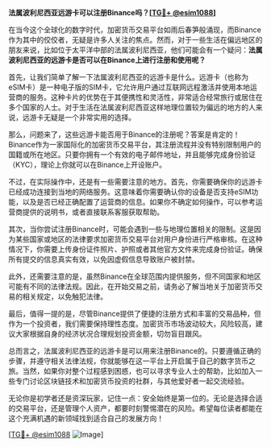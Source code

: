 **法属波利尼西亚远游卡可以注册Binance吗？[[TG💪+ @esim1088](https://t.me/s/esim1088)]**

在当今这个全球化的数字时代，加密货币交易平台如雨后春笋般涌现，而Binance作为其中的佼佼者，无疑是许多人关注的焦点。然而，对于一些生活在偏远地区的朋友来说，比如位于太平洋中部的法属波利尼西亚，他们可能会有一个疑问：**法属波利尼西亚的远游卡是否可以在Binance上进行注册和使用呢？**

首先，让我们简单了解一下法属波利尼西亚的远游卡是什么。远游卡（也称为eSIM卡）是一种电子版的SIM卡，它允许用户通过互联网远程激活并使用本地运营商的服务。这种卡片的优势在于其便携性和灵活性，非常适合经常旅行或居住在多个国家的人士。对于生活在法属波利尼西亚这样地理位置较为偏远的地方的人来说，远游卡无疑是一个非常实用的选择。

那么，问题来了，这些远游卡能否用于Binance的注册呢？答案是肯定的！Binance作为一家国际化的加密货币交易平台，其注册流程并没有特别限制用户的国籍或所在地区。只要你拥有一个有效的电子邮件地址，并且能够完成身份验证（KYC），理论上你就可以在Binance上开设账户。

不过，在实际操作中，还是有一些需要注意的地方。首先，你需要确保你的远游卡已经成功连接到当地的网络服务。这意味着你需要确认你的设备是否支持eSIM功能，以及是否已经正确配置了运营商的信息。如果你不确定如何操作，可以参考运营商提供的说明书，或者直接联系客服获取帮助。

其次，当你尝试注册Binance时，可能会遇到一些与地理位置相关的限制。这是因为某些国家或地区的法律要求加密货币交易平台对用户身份进行严格审核。在这种情况下，你需要上传身份证件照片、护照或者其他官方文件来完成身份验证。确保所有提交的信息真实有效，以免因虚假信息导致账户被封禁。

此外，还需要注意的是，虽然Binance在全球范围内提供服务，但不同国家和地区可能有不同的法律法规。因此，在开始交易之前，请务必了解当地关于加密货币交易的相关规定，以免触犯法律。

最后，值得一提的是，尽管Binance提供了便捷的注册方式和丰富的交易品种，但作为一个投资者，我们需要保持理性态度。加密货币市场波动较大，风险较高，建议大家根据自身的经济状况合理规划投资金额，切勿盲目跟风。

总而言之，法属波利尼西亚的远游卡是可以用来注册Binance的。只要遵循正确的步骤，并遵守相关法律法规，你就能够在这一平台上开启属于自己的数字货币之旅。当然，如果你对整个过程感到困惑，也可以寻求专业人士的帮助，比如加入一些专门讨论区块链技术和加密货币投资的社群，与其他爱好者一起交流经验。

无论你是初学者还是资深玩家，记住一点：安全始终是第一位的。无论是选择合适的交易平台，还是管理个人资产，都要时刻警惕潜在的风险。希望每位读者都能在这个充满机遇的新领域找到适合自己的发展方向！

[[TG💪+ @esim1088](https://t.me/s/esim1088) ![Image](https://i.postimg.cc/4NQfJmqS/Snipaste-2025-05-13-00-14-12.png)]